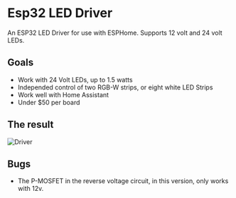 # Esp32 LED Driver

An ESP32 LED Driver for use with ESPHome.  Supports 12 volt and 24 volt LEDs.

## Goals

* Work with 24 Volt LEDs, up to 1.5 watts
* Independed control of two RGB-W strips, or eight white LED Strips
* Work well with Home Assistant
* Under $50 per board

## The result


![Driver](https://user-images.githubusercontent.com/1480439/144880487-9dca380e-8f8e-4ee0-a417-570bd7d9cf89.jpg)

## Bugs

* The P-MOSFET in the reverse voltage circuit, in this version, only works with 12v.
